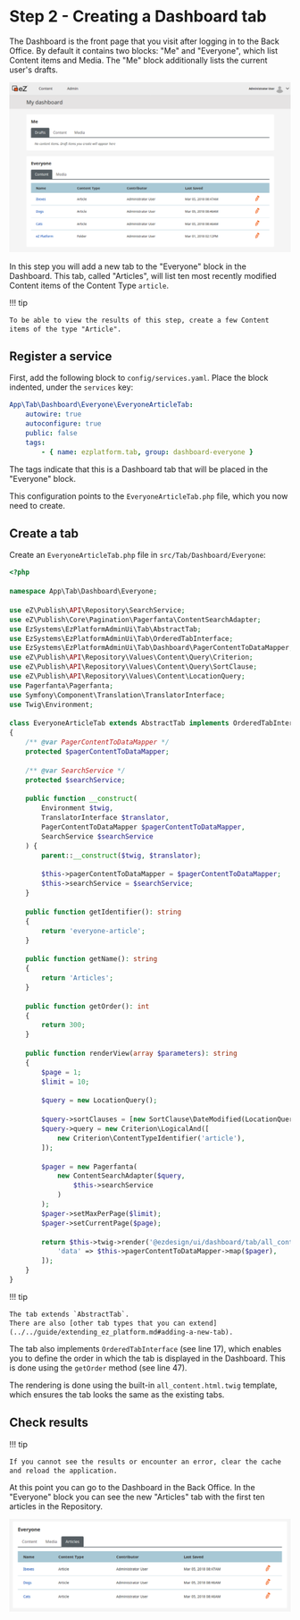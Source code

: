 # Step 2 - Creating a Dashboard tab

The Dashboard is the front page that you visit after logging in to the Back Office.
By default it contains two blocks: "Me" and "Everyone", which list Content items and Media.
The "Me" block additionally lists the current user's drafts.

![Unmodified dashboard](img/dashboard.png)

In this step you will add a new tab to the "Everyone" block in the Dashboard.
This tab, called "Articles", will list ten most recently modified Content items of the Content Type `article`.

!!! tip

    To be able to view the results of this step, create a few Content items of the type "Article".

## Register a service

First, add the following block to `config/services.yaml`. Place the block indented, under the `services` key:

``` yml
App\Tab\Dashboard\Everyone\EveryoneArticleTab:
    autowire: true
    autoconfigure: true
    public: false
    tags:
        - { name: ezplatform.tab, group: dashboard-everyone }
```

The tags indicate that this is a Dashboard tab that will be placed in the "Everyone" block.

This configuration points to the `EveryoneArticleTab.php` file, which you now need to create.

## Create a tab

Create an `EveryoneArticleTab.php` file in `src/Tab/Dashboard/Everyone`:

``` php hl_lines="17 47"
<?php

namespace App\Tab\Dashboard\Everyone;

use eZ\Publish\API\Repository\SearchService;
use eZ\Publish\Core\Pagination\Pagerfanta\ContentSearchAdapter;
use EzSystems\EzPlatformAdminUi\Tab\AbstractTab;
use EzSystems\EzPlatformAdminUi\Tab\OrderedTabInterface;
use EzSystems\EzPlatformAdminUi\Tab\Dashboard\PagerContentToDataMapper;
use eZ\Publish\API\Repository\Values\Content\Query\Criterion;
use eZ\Publish\API\Repository\Values\Content\Query\SortClause;
use eZ\Publish\API\Repository\Values\Content\LocationQuery;
use Pagerfanta\Pagerfanta;
use Symfony\Component\Translation\TranslatorInterface;
use Twig\Environment;

class EveryoneArticleTab extends AbstractTab implements OrderedTabInterface
{
    /** @var PagerContentToDataMapper */
    protected $pagerContentToDataMapper;

    /** @var SearchService */
    protected $searchService;

    public function __construct(
        Environment $twig,
        TranslatorInterface $translator,
        PagerContentToDataMapper $pagerContentToDataMapper,
        SearchService $searchService
    ) {
        parent::__construct($twig, $translator);

        $this->pagerContentToDataMapper = $pagerContentToDataMapper;
        $this->searchService = $searchService;
    }

    public function getIdentifier(): string
    {
        return 'everyone-article';
    }

    public function getName(): string
    {
        return 'Articles';
    }

    public function getOrder(): int
    {
        return 300;
    }

    public function renderView(array $parameters): string
    {
        $page = 1;
        $limit = 10;

        $query = new LocationQuery();

        $query->sortClauses = [new SortClause\DateModified(LocationQuery::SORT_DESC)];
        $query->query = new Criterion\LogicalAnd([
            new Criterion\ContentTypeIdentifier('article'),
        ]);

        $pager = new Pagerfanta(
            new ContentSearchAdapter($query,
                $this->searchService
            )
        );
        $pager->setMaxPerPage($limit);
        $pager->setCurrentPage($page);

        return $this->twig->render('@ezdesign/ui/dashboard/tab/all_content.html.twig', [
            'data' => $this->pagerContentToDataMapper->map($pager),
        ]);
    }
}
```

!!! tip

    The tab extends `AbstractTab`.
    There are also [other tab types that you can extend](../../guide/extending_ez_platform.md#adding-a-new-tab).

The tab also implements `OrderedTabInterface` (see line 17), which enables you to define the order in which the tab is displayed in the Dashboard.
This is done using the `getOrder` method (see line 47).

The rendering is done using the built-in `all_content.html.twig` template,
which ensures the tab looks the same as the existing tabs.

## Check results

!!! tip

    If you cannot see the results or encounter an error, clear the cache and reload the application.

At this point you can go to the Dashboard in the Back Office.
In the "Everyone" block you can see the new "Articles" tab with the first ten articles in the Repository.

![Articles tab in the Dashboard](img/dashboard_articles_tab.png "Articles tab in the Dashboard")
